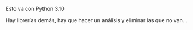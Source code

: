 Esto va con Python 3.10


Hay librerías demás, hay que hacer un análisis y eliminar las que no van...